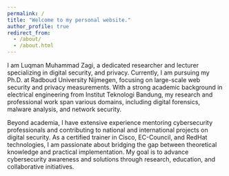 ```yaml
---
permalink: /
title: "Welcome to my personal website."
author_profile: true
redirect_from: 
  - /about/
  - /about.html
---
```


I am Luqman Muhammad Zagi, a dedicated researcher and lecturer specializing in digital security, and privacy. Currently, I am pursuing my Ph.D. at Radboud University Nijmegen, focusing on large-scale web security and privacy measurements. With a strong academic background in electrical engineering from Institut Teknologi Bandung, my research and professional work span various domains, including digital forensics, malware analysis, and network security.

Beyond academia, I have extensive experience mentoring cybersecurity professionals and contributing to national and international projects on digital security. As a certified trainer in Cisco, EC-Council, and RedHat technologies, I am passionate about bridging the gap between theoretical knowledge and practical implementation. My goal is to advance cybersecurity awareness and solutions through research, education, and collaborative initiatives.
